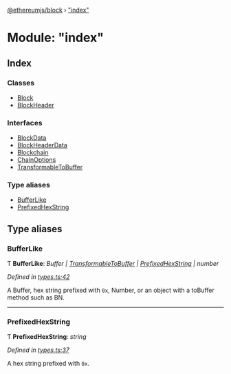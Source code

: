 [@ethereumjs/block](../README.md) › ["index"](_index_.md)

# Module: "index"

## Index

### Classes

* [Block](../classes/_index_.block.md)
* [BlockHeader](../classes/_index_.blockheader.md)

### Interfaces

* [BlockData](../interfaces/_index_.blockdata.md)
* [BlockHeaderData](../interfaces/_index_.blockheaderdata.md)
* [Blockchain](../interfaces/_index_.blockchain.md)
* [ChainOptions](../interfaces/_index_.chainoptions.md)
* [TransformableToBuffer](../interfaces/_index_.transformabletobuffer.md)

### Type aliases

* [BufferLike](_index_.md#bufferlike)
* [PrefixedHexString](_index_.md#prefixedhexstring)

## Type aliases

###  BufferLike

Ƭ **BufferLike**: *Buffer | [TransformableToBuffer](../interfaces/_index_.transformabletobuffer.md) | [PrefixedHexString](_index_.md#prefixedhexstring) | number*

*Defined in [types.ts:42](https://github.com/ethereumjs/ethereumjs-vm/blob/master/packages/block/src/types.ts#L42)*

A Buffer, hex string prefixed with `0x`, Number, or an object with a toBuffer method such as BN.

___

###  PrefixedHexString

Ƭ **PrefixedHexString**: *string*

*Defined in [types.ts:37](https://github.com/ethereumjs/ethereumjs-vm/blob/master/packages/block/src/types.ts#L37)*

A hex string prefixed with `0x`.

